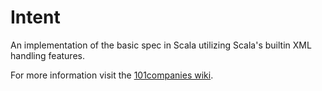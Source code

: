 # Intent
An implementation of the basic spec in Scala utilizing Scala's builtin XML handling features.

For more information visit the [101companies wiki](http://www.101companies.org).